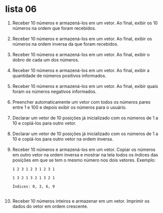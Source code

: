 # lista 06

<ol>
  <li>Receber 10 números e armazená-los em um vetor. Ao final, exibir os 10 números na ordem que foram recebidos.</li>
  <br>
  <li>Receber 10 números e armazená-los em um vetor. Ao final, exibir os números na ordem inversa da que foram recebidos.</li>
  <br>
  <li>Receber 10 números e armazená-los em um vetor. Ao final, exibir o dobro de cada um dos números.</li>
  <br>
  <li>Receber 10 números e armazená-los em um vetor. Ao final, exibir a quantidade de números positivos informados.</li>
  <br>
  <li>Receber 10 números e armazená-los em um vetor. Ao final, exibir quais foram os números negativos informados.</li>
  <br>
  <li>Preencher automaticamente um vetor com todos os números pares entre 1 e 100 e depois exibir os números para o usuário.</li>
  <br>
  <li>Declarar um vetor de 10 posições já inicializado com os números de 1 a 10 e copiá-los para outro vetor.</li>
  <br>
  <li>Declarar um vetor de 10 posições já inicializado com os números de 1 a 10 e copiá-los para outro vetor na ordem inversa.</li>
  <br>
  <li>
    Receber 10 números e armazená-los em um vetor. Copiar os números em outro vetor na ordem inversa e mostrar na tela todos os índices das posições em que se tem o mesmo número nos dois vetores. Exemplo:

    1 2 3 1 2 3 1 2 3 1

    1 3 2 1 3 2 1 3 2 1

    Índices: 0, 3, 6, 9
  </li>
  <br>
  <li>Receber 10 números inteiros e armazenar em um vetor. Imprimir os dados do vetor em ordem crescente.</li>
<ol>
